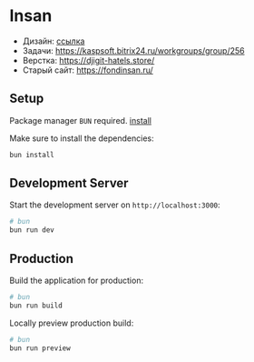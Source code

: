 # Insan

- Дизайн: [ссылка](https://www.figma.com/file/cOrPMo3T3eiiakQJX25sxB/%D0%A1%D0%B0%D0%B9%D1%82-%D0%98%D0%BD%D1%81%D0%B0%D0%BD-%D0%A4%D0%B8%D0%BD%D0%B0%D0%BB?type=design&node-id=410-33280&mode=design&t=jYfNokME0ywHroQd-0)
- Задачи: https://kaspsoft.bitrix24.ru/workgroups/group/256
- Верстка: https://djigit-hatels.store/
- Старый сайт: https://fondinsan.ru/

## Setup

Package manager `BUN` required. [install](https://bun.sh/docs/installation)

Make sure to install the dependencies:

```bash
bun install
```

## Development Server

Start the development server on `http://localhost:3000`:

```bash
# bun
bun run dev
```

## Production

Build the application for production:

```bash
# bun
bun run build
```

Locally preview production build:

```bash
# bun
bun run preview
```
